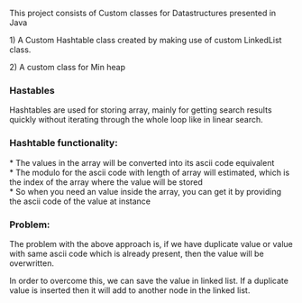 <p>This project consists of Custom classes for Datastructures presented in Java</p>
</p>
<p>1) A Custom Hashtable class created by making use of custom LinkedList class.</p>
<p>2) A custom class for Min heap
</p>
<h3> Hastables</h3>
<p>Hashtables are used for storing array, mainly for getting search results quickly without iterating through the whole loop like in linear search.</p>
<h3><strong>Hashtable functionality:</strong></h3>
<p>* The values in the array will be converted into its ascii code equivalent<br />* The modulo for the ascii code with length of array will estimated, which is the index of the array where the value will be stored<br />* So when you need an value inside the array, you can get it by providing the ascii code of the value at instance</p>
<h3><strong>Problem:</strong></h3>
<p>The problem with the above approach is, if we have duplicate value or value with same ascii code which is already present, then the value will be overwritten.</p>
<p>In order to overcome this, we can save the value in linked list. If a duplicate value is inserted then it will add to another node in the linked list.</p>
<p>&nbsp;</p>
